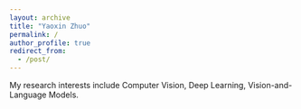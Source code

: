 ```yaml
---
layout: archive
title: "Yaoxin Zhuo"
permalink: /
author_profile: true
redirect_from:
  - /post/
---
```

My research interests include Computer Vision, Deep Learning, Vision-and-Language Models.
